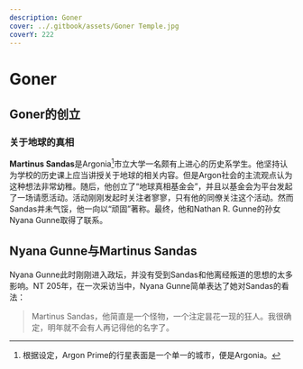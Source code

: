 ```yaml
---
description: Goner
cover: ../.gitbook/assets/Goner Temple.jpg
coverY: 222
---
```


# Goner

## Goner的创立

### 关于地球的真相

**Martinus Sandas**是Argonia[^1]市立大学一名颇有上进心的历史系学生。他坚持认为学校的历史课上应当讲授关于地球的相关内容。但是Argon社会的主流观点认为这种想法非常幼稚。随后，他创立了“地球真相基金会”，并且以基金会为平台发起了一场请愿活动。活动刚刚发起时关注者寥寥，只有他的同僚关注这个活动。然而Sandas并未气馁，他一向以“顽固”著称。最终，他和Nathan R. Gunne的孙女Nyana Gunne取得了联系。

## Nyana Gunne与Martinus Sandas

Nyana Gunne此时刚刚进入政坛，并没有受到Sandas和他离经叛道的思想的太多影响。NT 205年，在一次采访当中，Nyana Gunne简单表达了她对Sandas的看法：

> Martinus Sandas，他简直是一个怪物，一个注定昙花一现的狂人。我很确定，明年就不会有人再记得他的名字了。

[^1]: 根据设定，Argon Prime的行星表面是一个单一的城市，便是Argonia。
